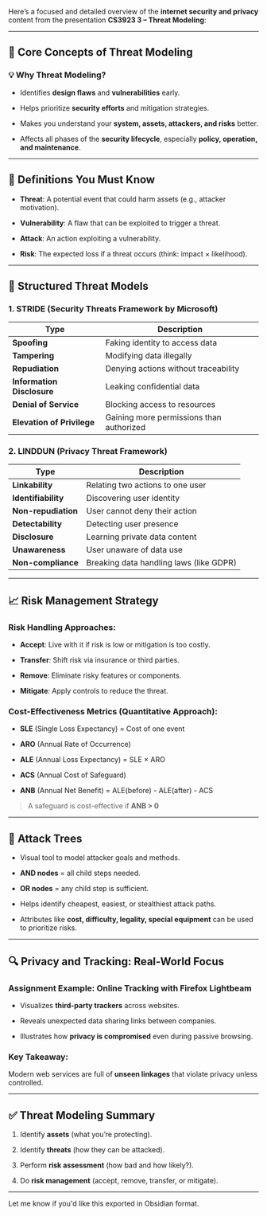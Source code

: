 Here’s a focused and detailed overview of the **internet security and privacy** content from the presentation **CS3923 3 – Threat Modeling**:

---

## 🔐 Core Concepts of Threat Modeling

### 💡 Why Threat Modeling?

- Identifies **design flaws** and **vulnerabilities** early.
    
- Helps prioritize **security efforts** and mitigation strategies.
    
- Makes you understand your **system, assets, attackers, and risks** better.
    
- Affects all phases of the **security lifecycle**, especially **policy, operation, and maintenance**.
    

---

## 🧱 Definitions You Must Know

- **Threat**: A potential event that could harm assets (e.g., attacker motivation).
    
- **Vulnerability**: A flaw that can be exploited to trigger a threat.
    
- **Attack**: An action exploiting a vulnerability.
    
- **Risk**: The expected loss if a threat occurs (think: impact × likelihood).
    

---

## 🧠 Structured Threat Models

### 1. **STRIDE** (Security Threats Framework by Microsoft)

|Type|Description|
|---|---|
|**Spoofing**|Faking identity to access data|
|**Tampering**|Modifying data illegally|
|**Repudiation**|Denying actions without traceability|
|**Information Disclosure**|Leaking confidential data|
|**Denial of Service**|Blocking access to resources|
|**Elevation of Privilege**|Gaining more permissions than authorized|

### 2. **LINDDUN** (Privacy Threat Framework)

|Type|Description|
|---|---|
|**Linkability**|Relating two actions to one user|
|**Identifiability**|Discovering user identity|
|**Non-repudiation**|User cannot deny their action|
|**Detectability**|Detecting user presence|
|**Disclosure**|Learning private data content|
|**Unawareness**|User unaware of data use|
|**Non-compliance**|Breaking data handling laws (like GDPR)|

---

## 📈 Risk Management Strategy

### Risk Handling Approaches:

- **Accept**: Live with it if risk is low or mitigation is too costly.
    
- **Transfer**: Shift risk via insurance or third parties.
    
- **Remove**: Eliminate risky features or components.
    
- **Mitigate**: Apply controls to reduce the threat.
    

### Cost-Effectiveness Metrics (Quantitative Approach):

- **SLE** (Single Loss Expectancy) = Cost of one event
    
- **ARO** (Annual Rate of Occurrence)
    
- **ALE** (Annual Loss Expectancy) = SLE × ARO
    
- **ACS** (Annual Cost of Safeguard)
    
- **ANB** (Annual Net Benefit) = ALE(before) - ALE(after) - ACS
    

> A safeguard is cost-effective if **ANB > 0**

---

## 🌲 Attack Trees

- Visual tool to model attacker goals and methods.
    
- **AND nodes** = all child steps needed.
    
- **OR nodes** = any child step is sufficient.
    
- Helps identify cheapest, easiest, or stealthiest attack paths.
    
- Attributes like **cost, difficulty, legality, special equipment** can be used to prioritize risks.
    

---

## 🔍 Privacy and Tracking: Real-World Focus

### Assignment Example: Online Tracking with Firefox Lightbeam

- Visualizes **third-party trackers** across websites.
    
- Reveals unexpected data sharing links between companies.
    
- Illustrates how **privacy is compromised** even during passive browsing.
    

### Key Takeaway:

Modern web services are full of **unseen linkages** that violate privacy unless controlled.

---

## ✅ Threat Modeling Summary

1. Identify **assets** (what you’re protecting).
    
2. Identify **threats** (how they can be attacked).
    
3. Perform **risk assessment** (how bad and how likely?).
    
4. Do **risk management** (accept, remove, transfer, or mitigate).
    

---

Let me know if you'd like this exported in Obsidian format.